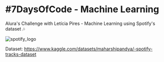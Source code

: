 # #7DaysOfCode - Machine Learning
Alura's Challenge with Letícia Pires - Machine Learning using Spotify's dataset 🎶

![spotify_logo](https://user-images.githubusercontent.com/64446494/231311971-b552f4d0-10db-4c9d-bb30-28b54a6ee213.png)

Dataset: https://www.kaggle.com/datasets/maharshipandya/-spotify-tracks-dataset
